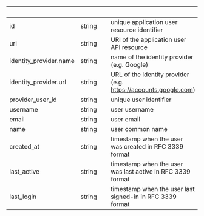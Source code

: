 
|&nbsp;|&nbsp;|&nbsp;|&nbsp;|
|---|---|---|---|
| id | string | | unique application user resource identifier |
| uri | string | | URI of the application user API resource |
| identity_provider.name | string | | name of the identity provider (e.g. Google) |
| identity_provider.url | string | | URL of the identity provider (e.g. https://accounts.google.com) |
| provider_user_id | string | | unique user identifier |
| username | string | | user username |
| email | string | | user email |
| name | string | | user common name |
| created_at | string | | timestamp when the user was created in RFC 3339 format |
| last_active | string | | timestamp when the user was last active in RFC 3339 format |
| last_login | string | | timestamp when the user last signed-in in RFC 3339 format |